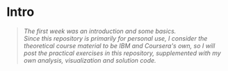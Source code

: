 # Intro

>*The first week was an introduction and some basics. <br>Since this repository is primarily for personal use,
>I consider the theoretical course material to be IBM and Coursera's own,
>so I will post the practical exercises in this repository, supplemented with my own analysis, visualization and solution code.*  

